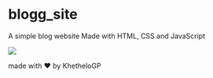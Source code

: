 # blogg_site
A simple blog website
Made with HTML, CSS and JavaScript

![](https://i.ibb.co/VjDrZJk/blogg.png)

made with :heart: by KhetheloGP
